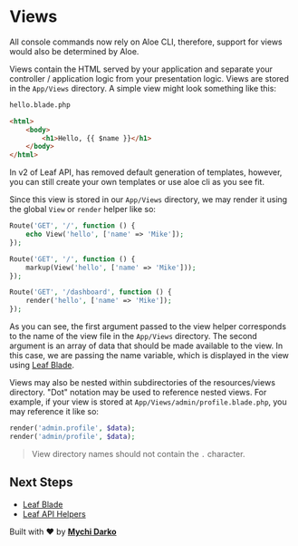 # Views

<p class="alert -warning">
  All console commands now rely on Aloe CLI, therefore, support for views would also be determined by Aloe.
</p>

Views contain the HTML served by your application and separate your controller / application logic from your presentation logic. Views are stored in the `App/Views` directory. A simple view might look something like this:

```html
hello.blade.php

<html>
    <body>
        <h1>Hello, {{ $name }}</h1>
    </body>
</html>
```

In v2 of Leaf API, has removed default generation of templates, however, you can still create your own templates or use aloe cli as you see fit.

Since this view is stored in our `App/Views` directory, we may render it using the global `View` or `render` helper like so:

```php
Route('GET', '/', function () {
    echo View('hello', ['name' => 'Mike']);
});

Route('GET', '/', function () {
    markup(View('hello', ['name' => 'Mike']));
});

Route('GET', '/dashboard', function () {
    render('hello', ['name' => 'Mike']);
});
```

As you can see, the first argument passed to the view helper corresponds to the name of the view file in the `App/Views` directory. The second argument is an array of data that should be made available to the view. In this case, we are passing the name variable, which is displayed in the view using [Leaf Blade](2.1/views/blade).

Views may also be nested within subdirectories of the resources/views directory. "Dot" notation may be used to reference nested views. For example, if your view is stored at `App/Views/admin/profile.blade.php`, you may reference it like so:

```php
render('admin.profile', $data);
render('admin/profile', $data);
```

> View directory names should not contain the `.` character.

## Next Steps

- [Leaf Blade](/leaf/v/2.4.3/views/blade)
- [Leaf API Helpers](/leaf-api/v/2.0/utils/functions)

Built with ❤ by [**Mychi Darko**](//mychi.netlify.app)
